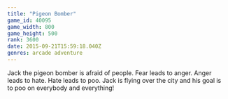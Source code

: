 ```yaml
---
title: "Pigeon Bomber"
game_id: 40095
game_width: 800
game_height: 500
rank: 3600
date: 2015-09-21T15:59:18.040Z
genres: arcade adventure
---
```

Jack the pigeon bomber is afraid of people. Fear leads to anger. Anger leads to hate. Hate leads to poo. Jack is flying over the city and his goal is to poo on everybody and everything!